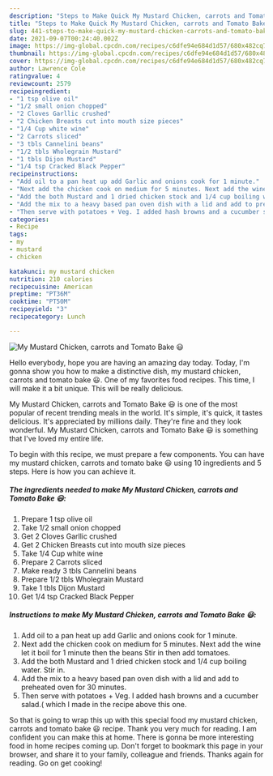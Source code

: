 ```yaml
---
description: "Steps to Make Quick My Mustard Chicken, carrots and Tomato Bake 😃"
title: "Steps to Make Quick My Mustard Chicken, carrots and Tomato Bake 😃"
slug: 441-steps-to-make-quick-my-mustard-chicken-carrots-and-tomato-bake
date: 2021-09-07T00:24:40.002Z
image: https://img-global.cpcdn.com/recipes/c6dfe94e684d1d57/680x482cq70/my-mustard-chicken-carrots-and-tomato-bake-recipe-main-photo.jpg
thumbnail: https://img-global.cpcdn.com/recipes/c6dfe94e684d1d57/680x482cq70/my-mustard-chicken-carrots-and-tomato-bake-recipe-main-photo.jpg
cover: https://img-global.cpcdn.com/recipes/c6dfe94e684d1d57/680x482cq70/my-mustard-chicken-carrots-and-tomato-bake-recipe-main-photo.jpg
author: Lawrence Cole
ratingvalue: 4
reviewcount: 2579
recipeingredient:
- "1 tsp olive oil"
- "1/2 small onion chopped"
- "2 Cloves Garllic crushed"
- "2 Chicken Breasts cut into mouth size pieces"
- "1/4 Cup white wine"
- "2 Carrots sliced"
- "3 tbls Cannelini beans"
- "1/2 tbls Wholegrain Mustard"
- "1 tbls Dijon Mustard"
- "1/4 tsp Cracked Black Pepper"
recipeinstructions:
- "Add oil to a pan heat up add Garlic and onions cook for 1 minute."
- "Next add the chicken cook on medium for 5 minutes. Next add the wine let it boil for 1 minute then the beans Stir in then add tomatoes."
- "Add the both Mustard and 1 dried chicken stock and 1/4 cup boiling water. Stir in."
- "Add the mix to a heavy based pan oven dish with a lid and add to preheated oven for 30 minutes."
- "Then serve with potatoes + Veg. I added hash browns and a cucumber salad.( which I made in the recipe above this one."
categories:
- Recipe
tags:
- my
- mustard
- chicken

katakunci: my mustard chicken 
nutrition: 210 calories
recipecuisine: American
preptime: "PT36M"
cooktime: "PT50M"
recipeyield: "3"
recipecategory: Lunch

---
```



![My Mustard Chicken, carrots and Tomato Bake 😃](https://img-global.cpcdn.com/recipes/c6dfe94e684d1d57/680x482cq70/my-mustard-chicken-carrots-and-tomato-bake-recipe-main-photo.jpg)

Hello everybody, hope you are having an amazing day today. Today, I'm gonna show you how to make a distinctive dish, my mustard chicken, carrots and tomato bake 😃. One of my favorites food recipes. This time, I will make it a bit unique. This will be really delicious.

My Mustard Chicken, carrots and Tomato Bake 😃 is one of the most popular of recent trending meals in the world. It's simple, it's quick, it tastes delicious. It's appreciated by millions daily. They're fine and they look wonderful. My Mustard Chicken, carrots and Tomato Bake 😃 is something that I've loved my entire life.




To begin with this recipe, we must prepare a few components. You can have my mustard chicken, carrots and tomato bake 😃 using 10 ingredients and 5 steps. Here is how you can achieve it.

<!--inarticleads1-->

##### The ingredients needed to make My Mustard Chicken, carrots and Tomato Bake 😃:

1. Prepare 1 tsp olive oil
1. Take 1/2 small onion chopped
1. Get 2 Cloves Garllic crushed
1. Get 2 Chicken Breasts cut into mouth size pieces
1. Take 1/4 Cup white wine
1. Prepare 2 Carrots sliced
1. Make ready 3 tbls Cannelini beans
1. Prepare 1/2 tbls Wholegrain Mustard
1. Take 1 tbls Dijon Mustard
1. Get 1/4 tsp Cracked Black Pepper




<!--inarticleads2-->

##### Instructions to make My Mustard Chicken, carrots and Tomato Bake 😃:

1. Add oil to a pan heat up add Garlic and onions cook for 1 minute.
1. Next add the chicken cook on medium for 5 minutes. Next add the wine let it boil for 1 minute then the beans Stir in then add tomatoes.
1. Add the both Mustard and 1 dried chicken stock and 1/4 cup boiling water. Stir in.
1. Add the mix to a heavy based pan oven dish with a lid and add to preheated oven for 30 minutes.
1. Then serve with potatoes + Veg. I added hash browns and a cucumber salad.( which I made in the recipe above this one.




So that is going to wrap this up with this special food my mustard chicken, carrots and tomato bake 😃 recipe. Thank you very much for reading. I am confident you can make this at home. There is gonna be more interesting food in home recipes coming up. Don't forget to bookmark this page in your browser, and share it to your family, colleague and friends. Thanks again for reading. Go on get cooking!
